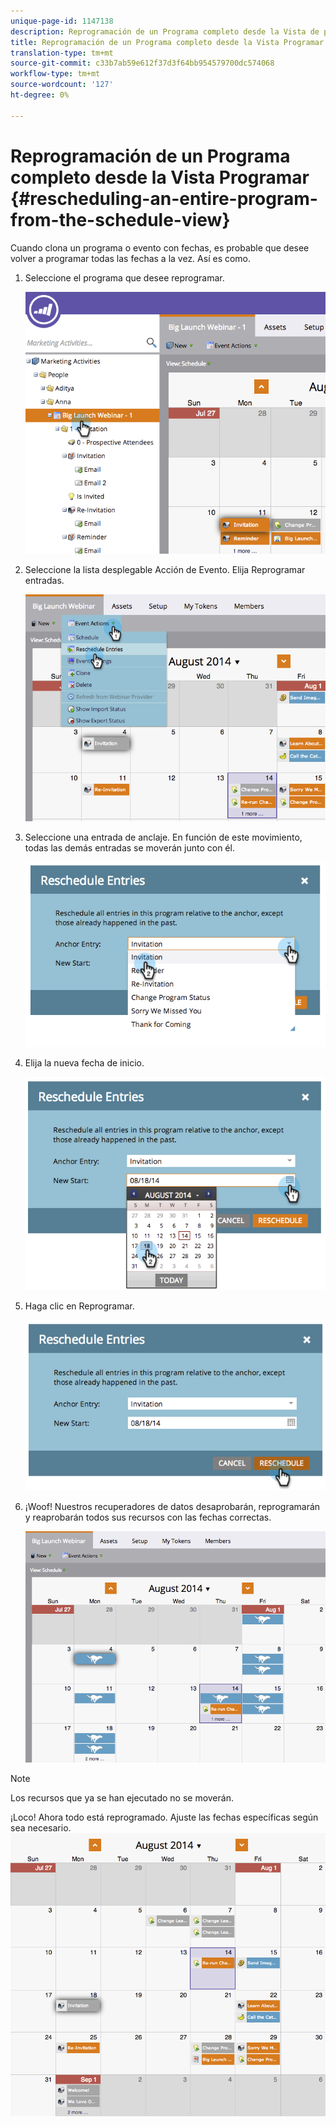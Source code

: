 ```yaml
---
unique-page-id: 1147138
description: Reprogramación de un Programa completo desde la Vista de programación - Documentos de marketing - Documentación del producto
title: Reprogramación de un Programa completo desde la Vista Programar
translation-type: tm+mt
source-git-commit: c33b7ab59e612f37d3f64bb954579700dc574068
workflow-type: tm+mt
source-wordcount: '127'
ht-degree: 0%

---
```



# Reprogramación de un Programa completo desde la Vista Programar {#rescheduling-an-entire-program-from-the-schedule-view}

Cuando clona un programa o evento con fechas, es probable que desee volver a programar todas las fechas a la vez. Así es como.

1. Seleccione el programa que desee reprogramar.

   ![](assets/image2014-9-23-15-3a15-3a18.png)

1. Seleccione la lista desplegable Acción de Evento. Elija Reprogramar entradas.

   ![](assets/image2014-9-23-15-3a15-3a53.png)

1. Seleccione una entrada de anclaje. En función de este movimiento, todas las demás entradas se moverán junto con él.

   ![](assets/image2014-9-23-15-3a18-3a23.png)

1. Elija la nueva fecha de inicio.

   ![](assets/image2014-9-23-15-3a18-3a37.png)

1. Haga clic en Reprogramar.

   ![](assets/image2014-9-23-15-3a18-3a54.png)

1. ¡Woof! Nuestros recuperadores de datos desaprobarán, reprogramarán y reaprobarán todos sus recursos con las fechas correctas.

   ![](assets/image2014-9-23-15-3a19-3a1.png)

>[!NOTE]
>
>Los recursos que ya se han ejecutado no se moverán.

¡Loco! Ahora todo está reprogramado. Ajuste las fechas específicas según sea necesario.    ![](assets/image2014-9-23-15-3a19-3a58.png)

